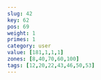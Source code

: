 ```yaml
---
slug: 42
key: 62
pos: 69
weight: 1
primes: 1
category: user
value: [181,1,1,1]
zones: [8,40,70,60,100]
tags: [12,20,22,43,46,50,53]
---
```


